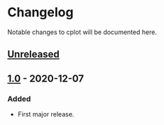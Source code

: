 # Changelog
Notable changes to cplot will be documented here.

## [Unreleased]

## [1.0] - 2020-12-07
### Added
- First major release.

[Unreleased]: https://github.com/samharrison7/cplot/tree/develop 
[1.0]: https://github.com/samharrison7/cplot/tree/1.0 